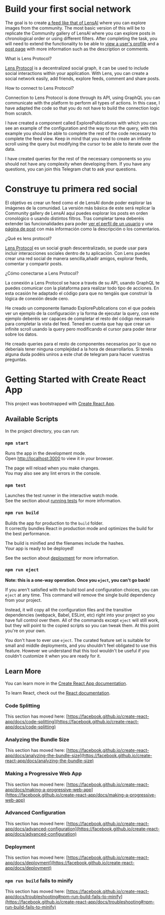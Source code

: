 # Build your first social network  

The goal is to create [a feed like that of LensAI]() where you can explore images from the community. The most basic version of this will be to replicate the Community gallery of LensAI where you can explore posts in chronological order or using different filters. After completing the task, you will need to extend the functionality to be able to [view a user's profile](https://www.artofficialintelligence.xyz/user/w0xt3r.lens) and a [post page](https://www.artofficialintelligence.xyz/post/0xbedb-0xd7) with more information such as the description or comments.

What is Lens Protocol?

[Lens Protocol](https://www.lens.xyz/garden) is a decentralized social graph, it can be used to include social interactions within your application. With Lens, you can create a social network easily, add friends, explore feeds, comment and share posts.

How to connect to Lens Protocol?

Connection to Lens Protocol is done through its API, using GraphQL you can communicate with the platform to perform all types of actions. In this case, I have adapted the code so that you do not have to build the connection logic from scratch.

I have created a component called ExplorePublications with which you can see an example of the configuration and the way to run the query, with this example you should be able to complete the rest of the code necessary to complete the feed view. Keep in mind that you need to create an infinite scroll using the query but modifying the cursor to be able to iterate over the data.

I have created queries for the rest of the necessary components so you should not have any complexity when developing them. If you have any questions, you can join this Telegram chat to ask your questions.



# Construye tu primera red social  

El objetivo es crear un feed como el de LensAI donde poder explorar las imágenes de la comunidad. La versión más básica de este será replicar la Community gallery de LensAI aquí puedes explorar los posts en orden cronológico o usando distintos filtros. 
Tras completar tarea deberéis extender las funcionalidades para poder [ver el perfil de un usuario](https://www.artofficialintelligence.xyz/user/w0xt3r.lens) y una [página de post](https://www.artofficialintelligence.xyz/post/0xbedb-0xd7) con más información como la descripción o los comentarios. 

¿Qué es lens protocol?

[Lens Protocol](https://www.lens.xyz/garden) es un social graph descentralizado, se puede usar para incluir interacciones sociales dentro de tu aplicación. Con Lens puedes crear una red social de manera sencilla,añadir amigos, explorar feeds, comentar y compartir posts. 

¿Cómo conectarse a Lens Protocol?


La conexión a Lens Protocol se hace a través de su API, usando GraphQL te puedes comunicar con la plataforma para realizar todo tipo de acciones. En esta ocasión he adaptado el código para que no tengáis que construir la lógica de conexión desde cero. 

He creado un componente llamado ExplorePublications con el que podeis ver un ejemplo de la configuración y la forma de ejecutar la query, con este ejemplo deberéis ser capaces de completar el resto del código necesario para completar la vista del feed. Tened en cuenta que hay que crear un infinite scroll usando la query pero modificando el cursor para poder iterar sobre los datos.   
 
He creado queries para el resto de componentes necesarios por lo que no deberíais tener ninguna complejidad a la hora de desarrollarlos. Si tenéis alguna duda podéis uniros a este chat de telegram para hacer vuestras preguntas. 



# Getting Started with Create React App

This project was bootstrapped with [Create React App](https://github.com/facebook/create-react-app).

## Available Scripts

In the project directory, you can run:

### `npm start`

Runs the app in the development mode.\
Open [http://localhost:3000](http://localhost:3000) to view it in your browser.

The page will reload when you make changes.\
You may also see any lint errors in the console.

### `npm test`

Launches the test runner in the interactive watch mode.\
See the section about [running tests](https://facebook.github.io/create-react-app/docs/running-tests) for more information.

### `npm run build`

Builds the app for production to the `build` folder.\
It correctly bundles React in production mode and optimizes the build for the best performance.

The build is minified and the filenames include the hashes.\
Your app is ready to be deployed!

See the section about [deployment](https://facebook.github.io/create-react-app/docs/deployment) for more information.

### `npm run eject`

**Note: this is a one-way operation. Once you `eject`, you can't go back!**

If you aren't satisfied with the build tool and configuration choices, you can `eject` at any time. This command will remove the single build dependency from your project.

Instead, it will copy all the configuration files and the transitive dependencies (webpack, Babel, ESLint, etc) right into your project so you have full control over them. All of the commands except `eject` will still work, but they will point to the copied scripts so you can tweak them. At this point you're on your own.

You don't have to ever use `eject`. The curated feature set is suitable for small and middle deployments, and you shouldn't feel obligated to use this feature. However we understand that this tool wouldn't be useful if you couldn't customize it when you are ready for it.

## Learn More

You can learn more in the [Create React App documentation](https://facebook.github.io/create-react-app/docs/getting-started).

To learn React, check out the [React documentation](https://reactjs.org/).

### Code Splitting

This section has moved here: [https://facebook.github.io/create-react-app/docs/code-splitting](https://facebook.github.io/create-react-app/docs/code-splitting)

### Analyzing the Bundle Size

This section has moved here: [https://facebook.github.io/create-react-app/docs/analyzing-the-bundle-size](https://facebook.github.io/create-react-app/docs/analyzing-the-bundle-size)

### Making a Progressive Web App

This section has moved here: [https://facebook.github.io/create-react-app/docs/making-a-progressive-web-app](https://facebook.github.io/create-react-app/docs/making-a-progressive-web-app)

### Advanced Configuration

This section has moved here: [https://facebook.github.io/create-react-app/docs/advanced-configuration](https://facebook.github.io/create-react-app/docs/advanced-configuration)

### Deployment

This section has moved here: [https://facebook.github.io/create-react-app/docs/deployment](https://facebook.github.io/create-react-app/docs/deployment)

### `npm run build` fails to minify

This section has moved here: [https://facebook.github.io/create-react-app/docs/troubleshooting#npm-run-build-fails-to-minify](https://facebook.github.io/create-react-app/docs/troubleshooting#npm-run-build-fails-to-minify)
